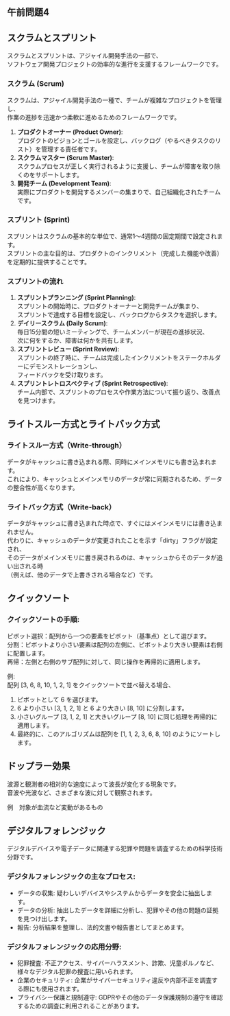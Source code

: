 ## 午前問題4

## スクラムとスプリント

スクラムとスプリントは、アジャイル開発手法の一部で、  
ソフトウェア開発プロジェクトの効率的な進行を支援するフレームワークです。

### スクラム (Scrum)

スクラムは、アジャイル開発手法の一種で、チームが複雑なプロジェクトを管理し、  
作業の進捗を迅速かつ柔軟に進めるためのフレームワークです。

1. **プロダクトオーナー (Product Owner)**:  
   プロダクトのビジョンとゴールを設定し、バックログ（やるべきタスクのリスト）を管理する責任者です。
2. **スクラムマスター (Scrum Master)**:  
   スクラムプロセスが正しく実行されるように支援し、チームが障害を取り除くのをサポートします。
3. **開発チーム (Development Team)**:  
   実際にプロダクトを開発するメンバーの集まりで、自己組織化されたチームです。

### スプリント (Sprint)

スプリントはスクラムの基本的な単位で、通常1〜4週間の固定期間で設定されます。  
スプリントの主な目的は、プロダクトのインクリメント（完成した機能や改善）を定期的に提供することです。

### スプリントの流れ

1. **スプリントプランニング (Sprint Planning)**:  
   スプリントの開始時に、プロダクトオーナーと開発チームが集まり、  
   スプリントで達成する目標を設定し、バックログからタスクを選択します。
2. **デイリースクラム (Daily Scrum)**:  
   毎日15分間の短いミーティングで、チームメンバーが現在の進捗状況、  
   次に何をするか、障害は何かを共有します。
3. **スプリントレビュー (Sprint Review)**:  
   スプリントの終了時に、チームは完成したインクリメントをステークホルダーにデモンストレーションし、  
   フィードバックを受け取ります。
4. **スプリントレトロスペクティブ (Sprint Retrospective)**:  
   チーム内部で、スプリントのプロセスや作業方法について振り返り、改善点を見つけます。

## ライトスルー方式とライトバック方式

### ライトスルー方式（Write-through）

データがキャッシュに書き込まれる際、同時にメインメモリにも書き込まれます。  
これにより、キャッシュとメインメモリのデータが常に同期されるため、データの整合性が高くなります。

### ライトバック方式（Write-back）

データがキャッシュに書き込まれた時点で、すぐにはメインメモリには書き込まれません。  
代わりに、キャッシュのデータが変更されたことを示す「dirty」フラグが設定され、  
そのデータがメインメモリに書き戻されるのは、キャッシュからそのデータが追い出される時  
（例えば、他のデータで上書きされる場合など）です。

## クイックソート

### クイックソートの手順:

ピボット選択：配列から一つの要素をピボット（基準点）として選びます。  
分割：ピボットより小さい要素は配列の左側に、ピボットより大きい要素は右側に配置します。  
再帰：左側と右側のサブ配列に対して、同じ操作を再帰的に適用します。

例:  
配列 [3, 6, 8, 10, 1, 2, 1] をクイックソートで並べ替える場合、

1. ピボットとして 6 を選びます。
2. 6 より小さい [3, 1, 2, 1] と 6 より大きい [8, 10] に分割します。
3. 小さいグループ [3, 1, 2, 1] と大きいグループ [8, 10] に同じ処理を再帰的に適用します。
4. 最終的に、このアルゴリズムは配列を [1, 1, 2, 3, 6, 8, 10] のようにソートします。

## ドップラー効果

波源と観測者の相対的な速度によって波長が変化する現象です。  
音波や光波など、さまざまな波に対して観察されます。

例　対象が血流など変動があるもの

## デジタルフォレンジック

デジタルデバイスや電子データに関連する犯罪や問題を調査するための科学技術分野です。

### デジタルフォレンジックの主なプロセス:

- データの収集: 疑わしいデバイスやシステムからデータを安全に抽出します。
- データの分析: 抽出したデータを詳細に分析し、犯罪やその他の問題の証拠を見つけ出します。
- 報告: 分析結果を整理し、法的文書や報告書としてまとめます。

### デジタルフォレンジックの応用分野:

- 犯罪捜査: 不正アクセス、サイバーハラスメント、詐欺、児童ポルノなど、様々なデジタル犯罪の捜査に用いられます。
- 企業のセキュリティ: 企業がサイバーセキュリティ違反や内部不正を調査する際にも使用されます。
- プライバシー保護と規制遵守: GDPRやその他のデータ保護規制の遵守を確認するための調査に利用されることがあります。
